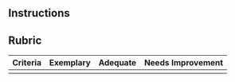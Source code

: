 #

## Instructions

## Rubric

| Criteria | Exemplary | Adequate | Needs Improvement |
| -------- | --------- | -------- | ----------------- |
| |  |  |  |
